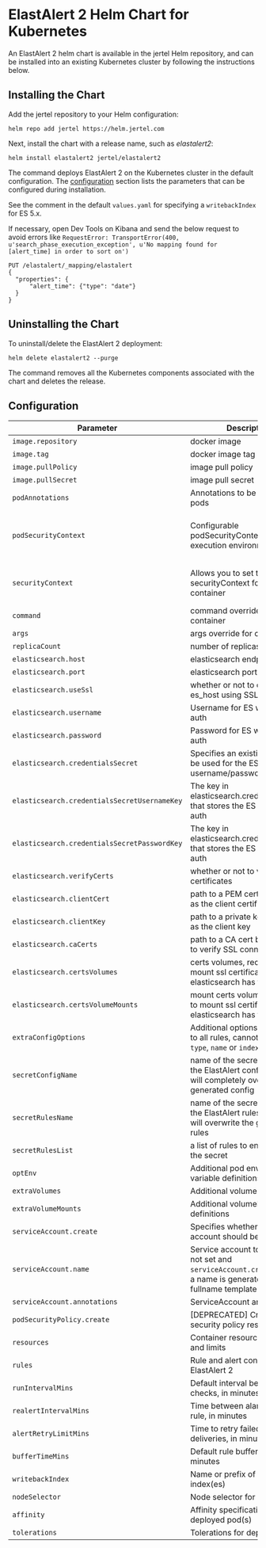 
# ElastAlert 2 Helm Chart for Kubernetes

An ElastAlert 2 helm chart is available in the jertel Helm repository, and can be installed into an existing Kubernetes cluster by following the instructions below.

## Installing the Chart

Add the jertel repository to your Helm configuration:

```console
helm repo add jertel https://helm.jertel.com
```

Next, install the chart with a release name, such as _elastalert2_:

```console
helm install elastalert2 jertel/elastalert2
```

The command deploys ElastAlert 2 on the Kubernetes cluster in the default configuration. The [configuration](#configuration) section lists the parameters that can be configured during installation.

See the comment in the default `values.yaml` for specifying a `writebackIndex` for ES 5.x.

If necessary, open Dev Tools on Kibana and send the below request to avoid errors like `RequestError: TransportError(400, u'search_phase_execution_exception', u'No mapping found for [alert_time] in order to sort on')`

```
PUT /elastalert/_mapping/elastalert
{
  "properties": {
      "alert_time": {"type": "date"}
  }
}
```

## Uninstalling the Chart

To uninstall/delete the ElastAlert 2 deployment:

```console
helm delete elastalert2 --purge
```

The command removes all the Kubernetes components associated with the chart and deletes the release.

## Configuration

| Parameter                                    | Description                                                                                                                   | Default                                                  |
|----------------------------------------------|-------------------------------------------------------------------------------------------------------------------------------|----------------------------------------------------------|
| `image.repository`                           | docker image                                                                                                                  | jertel/elastalert2                                       |
| `image.tag`                                  | docker image tag                                                                                                              | 2.1.2                                                    |
| `image.pullPolicy`                           | image pull policy                                                                                                             | IfNotPresent                                             |
| `image.pullSecret`                           | image pull secret                                                                                                             | ""                                                       |
| `podAnnotations`                             | Annotations to be added to pods                                                                                               | {}                                                       |
| `podSecurityContext`                         | Configurable podSecurityContext for pod execution environment                                                                 | {"runAsUser": 1000, "runAsGroup": 1000, "fsGroup": 1000} |
| `securityContext`                            | Allows you to set the securityContext for the container                                                                       | {"runAsNonRoot": true, "runAsUser": 1000}                |
| `command`                                    | command override for container                                                                                                | `NULL`                                                   |
| `args`                                       | args override for container                                                                                                   | `NULL`                                                   |
| `replicaCount`                               | number of replicas to run                                                                                                     | 1                                                        |
| `elasticsearch.host`                         | elasticsearch endpoint to use                                                                                                 | elasticsearch                                            |
| `elasticsearch.port`                         | elasticsearch port to use                                                                                                     | 9200                                                     |
| `elasticsearch.useSsl`                       | whether or not to connect to es_host using SSL                                                                                | False                                                    |
| `elasticsearch.username`                     | Username for ES with basic auth                                                                                               | `NULL`                                                   |
| `elasticsearch.password`                     | Password for ES with basic auth                                                                                               | `NULL`                                                   |
| `elasticsearch.credentialsSecret`            | Specifies an existing secret to be used for the ES username/password auth                                                     | `NULL`                                                   |
| `elasticsearch.credentialsSecretUsernameKey` | The key in elasticsearch.credentialsSecret that stores the ES password auth                                                   | `NULL`                                                   |
| `elasticsearch.credentialsSecretPasswordKey` | The key in elasticsearch.credentialsSecret that stores the ES username auth                                                   | `NULL`                                                   |
| `elasticsearch.verifyCerts`                  | whether or not to verify TLS certificates                                                                                     | True                                                     |
| `elasticsearch.clientCert`                   | path to a PEM certificate to use as the client certificate                                                                    | /certs/client.pem                                        |
| `elasticsearch.clientKey`                    | path to a private key file to use as the client key                                                                           | /certs/client-key.pem                                    |
| `elasticsearch.caCerts`                      | path to a CA cert bundle to use to verify SSL connections                                                                     | /certs/ca.pem                                            |
| `elasticsearch.certsVolumes`                 | certs volumes, required to mount ssl certificates when elasticsearch has tls enabled                                          | `NULL`                                                   |
| `elasticsearch.certsVolumeMounts`            | mount certs volumes, required to mount ssl certificates when elasticsearch has tls enabled                                    | `NULL`                                                   |
| `extraConfigOptions`                         | Additional options to propagate to all rules, cannot be `alert`, `type`, `name` or `index`                                    | `{}`                                                     |
| `secretConfigName`                           | name of the secret which holds the ElastAlert config. **Note:** this will completely overwrite the generated config           | `NULL`                                                   |
| `secretRulesName`                            | name of the secret which holds the ElastAlert rules. **Note:** this will overwrite the generated rules                        | `NULL`                                                   |
| `secretRulesList`                            | a list of rules to enable from the secret                                                                                     | []                                                       |
| `optEnv`                                     | Additional pod environment variable definitions                                                                               | []                                                       |
| `extraVolumes`                               | Additional volume definitions                                                                                                 | []                                                       |
| `extraVolumeMounts`                          | Additional volumeMount definitions                                                                                            | []                                                       |
| `serviceAccount.create`                      | Specifies whether a service account should be created.                                                                        | `true`                                                   |
| `serviceAccount.name`                        | Service account to be used. If not set and `serviceAccount.create` is `true`, a name is generated using the fullname template |                                                          |
| `serviceAccount.annotations`                 | ServiceAccount annotations                                                                                                    |                                                          |
| `podSecurityPolicy.create`                   | [DEPRECATED] Create pod security policy resources                                                                             | `false`                                                  |
| `resources`                                  | Container resource requests and limits                                                                                        | {}                                                       |
| `rules`                                      | Rule and alert configuration for ElastAlert 2                                                                                 | {} example shown in values.yaml                          |
| `runIntervalMins`                            | Default interval between alert checks, in minutes                                                                             | 1                                                        |
| `realertIntervalMins`                        | Time between alarms for same rule, in minutes                                                                                 | `NULL`                                                   |
| `alertRetryLimitMins`                        | Time to retry failed alert deliveries, in minutes                                                                             | 2880 (2 days)                                            |
| `bufferTimeMins`                             | Default rule buffer time, in minutes                                                                                          | 15                                                       |
| `writebackIndex`                             | Name or prefix of elastalert index(es)                                                                                        | elastalert                                               |
| `nodeSelector`                               | Node selector for deployment                                                                                                  | {}                                                       |
| `affinity`                                   | Affinity specifications for the deployed pod(s)                                                                               | {}                                                       |
| `tolerations`                                | Tolerations for deployment                                                                                                    | []                                                       |
